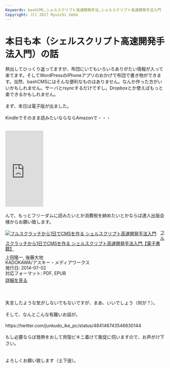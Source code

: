```yaml
---
Keywords: bashCMS,シェルスクリプト高速開発手法,シェルスクリプト高速開発手法入門
Copyright: (C) 2017 Ryuichi Ueda
---
```


# 本日も本（シェルスクリプト高速開発手法入門）の話
熱出してひっくり返ってますが、布団にいてもいろいろありがたい情報が入って来てます。そしてWordPressのiPhoneアプリのおかげで布団で書き物ができます。当然、bashCMSにはそんな便利なものはありません。なんか作った方がいいかもしれません。サーバとrsyncするだけですし。Dropboxとか使えばもっと楽できるかもしれません。<br />
<br />
まず、本日は電子版が出ました。<br />
<br />
Kindleでそのまま読みたいならならAmazonで・・・<br />
<br />
<iframe src="http://rcm-fe.amazon-adsystem.com/e/cm?lt1=_blank&bc1=000000&IS2=1&bg1=FFFFFF&fc1=000000&lc1=0000FF&t=ryuichiueda-22&o=9&p=8&l=as4&m=amazon&f=ifr&ref=ss_til&asins=B00LBPGFJS" style="width:120px;height:240px;" scrolling="no" marginwidth="0" marginheight="0" frameborder="0"></iframe><br />
<br />
んで、もっとフリーダムに読みたいとか消費税を納めたいとかならば達人出版会様からお願い致します。<br />
<br />
<div class="amazlet-box" style="margin-bottom:0px;"><div class="amazlet-image" style="float:left;margin:0px 12px 1px 0px;"><a href="http://tatsu-zine.com/books/shellscript-cms" name="amazletlink" target="_blank"><img src="http://tatsu-zine.com/images/books/309/cover_s.jpg" alt="フルスクラッチから1日でCMSを作る シェルスクリプト高速開発手法入門" style="border: none;" /></a></div><div class="amazlet-info" style="line-height:120%;margin-bottom:10px"><div class="amazlet-name" style="margin-bottom:10px;line-height:120%"><a href="http://tatsu-zine.com/books/shellscript-cms" name="amazletlink" target="_blank">フルスクラッチから1日でCMSを作る シェルスクリプト高速開発手法入門【電子書籍】</a></div><div class="amazlet-detail">上田隆一, 後藤大地<br />KADOKAWA/アスキー・メディアワークス<br />発行日: 2014-07-02<br />対応フォーマット: PDF, EPUB<br /></div><div class="amazlet-sub-info" style="float:left;"><div class="amazlet-link" style="margin-top:5px"><a href="http://tatsu-zine.com/books/shellscript-cms" name="amazletlink" target="_blank">詳細を見る</a></div></div></div><div class="amazlet-footer" style="clear:left"></div></div><br />
<br />
<br />
失言したような気がしないでもないですが、まあ、いいでしょう（何が？）。<br />
<br />
そして、なんとこんな有難いお話が。<br />
<br />
https://twitter.com/junkudo_ike_pc/status/484146743546630144<br />
<br />
もし必要ならば発熱をおして貝殻ビキニ着けて販促に伺いますので、お声がけ下さい。<br />
<br />
<br />
よろしくお願い致します（土下座）。
